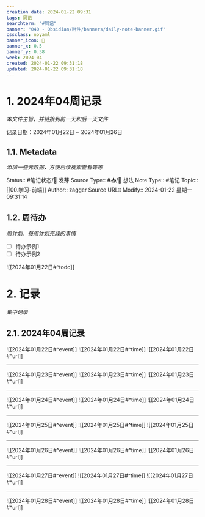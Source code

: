 ```yaml
---
creation date: 2024-01-22 09:31
tags: 周记
searchterm: "#周记"
banner: "040 - Obsidian/附件/banners/daily-note-banner.gif"
cssclass: noyaml
banner_icon: 💌
banner_x: 0.5
banner_y: 0.38
week: 2024-04
created: 2024-01-22 09:31:18
updated: 2024-01-22 09:31:18
---
```


# 1. 2024年04周记录

_本文件主旨，并链接到前一天和后一天文件_

记录日期：2024年01月22日 ~ 2024年01月26日

## 1.1. Metadata

_添加一些元数据，方便后续搜索查看等等_

Status:: #笔记状态/🌱 发芽
Source Type:: #📥/💭 想法 
Note Type:: #笔记
Topic:: [[00.学习-前端]]
Author:: zagger
Source URL::
Modify:: 2024-01-22 星期一 09:31:14

## 1.2. 周待办

_周计划，每周计划完成的事情_

- [ ] 待办示例1
- [ ] 待办示例2

![[2024年01月22日#^todo]] 

# 2. 记录

_集中记录_

## 2.1. 2024年04周记录
![[2024年01月22日#^event]] 
![[2024年01月22日#^time]] 
![[2024年01月22日#^url]] 

---

![[2024年01月23日#^event]] 
![[2024年01月23日#^time]] 
![[2024年01月23日#^url]] 

---

![[2024年01月24日#^event]] 
![[2024年01月24日#^time]] 
![[2024年01月24日#^url]] 

---

![[2024年01月25日#^event]] 
![[2024年01月25日#^time]] 
![[2024年01月25日#^url]] 

---

![[2024年01月26日#^event]] 
![[2024年01月26日#^time]] 
![[2024年01月26日#^url]] 

---

![[2024年01月27日#^event]] 
![[2024年01月27日#^time]] 
![[2024年01月27日#^url]] 

---

![[2024年01月28日#^event]] 
![[2024年01月28日#^time]] 
![[2024年01月28日#^url]] 

